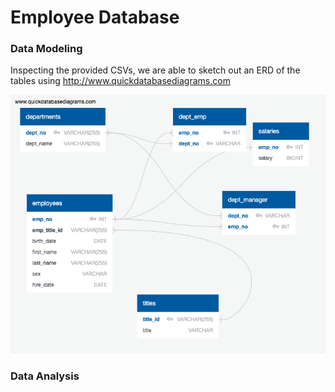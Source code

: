 # Employee Database

### Data Modeling
Inspecting the provided CSVs, we are able to sketch out an ERD of the tables using http://www.quickdatabasediagrams.com

![Alt text](/SQL_Challenge/EmployeeSQL/QuickDBD-FreeDiagram.png?raw=true "Optional Title")

### Data Analysis

